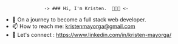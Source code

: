                    -> ### Hi, I'm Kristen.  👩🏽‍💻 <-


- 🌱 On a journey to become a full stack web developer.
- 📫 How to reach me: kristenmayorga@gmail.com 
- 👥 Let's connect : https://www.linkedin.com/in/kristen-mayorga/ 


